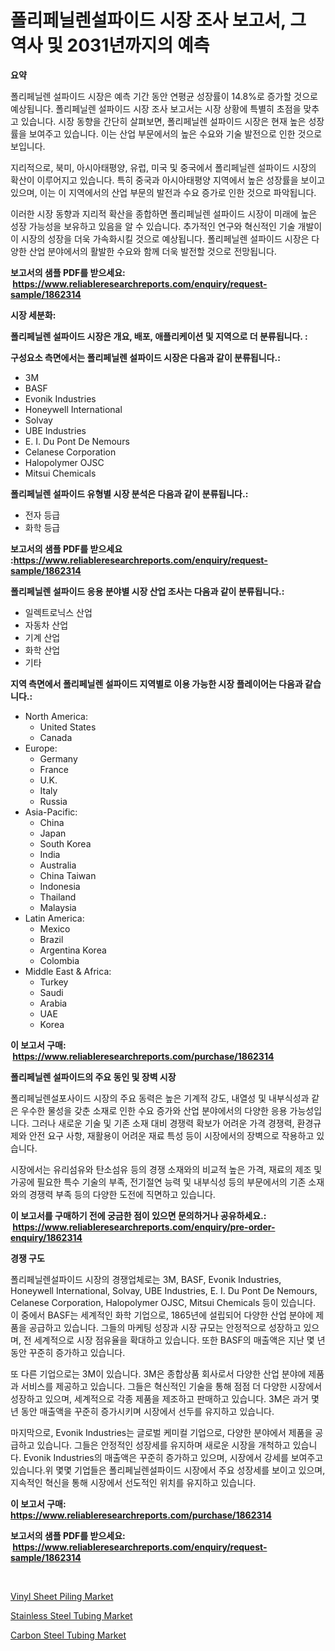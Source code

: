 <p><h1>폴리페닐렌설파이드 시장 조사 보고서, 그 역사 및 2031년까지의 예측</h1></p><p><strong>요약</strong></p>
<p><p>폴리페닐렌 설파이드 시장은 예측 기간 동안 연평균 성장률이 14.8%로 증가할 것으로 예상됩니다. 폴리페닐렌 설파이드 시장 조사 보고서는 시장 상황에 특별히 초점을 맞추고 있습니다. 시장 동향을 간단히 살펴보면, 폴리페닐렌 설파이드 시장은 현재 높은 성장률을 보여주고 있습니다. 이는 산업 부문에서의 높은 수요와 기술 발전으로 인한 것으로 보입니다.</p><p>지리적으로, 북미, 아시아태평양, 유럽, 미국 및 중국에서 폴리페닐렌 설파이드 시장의 확산이 이루어지고 있습니다. 특히 중국과 아시아태평양 지역에서 높은 성장률을 보이고 있으며, 이는 이 지역에서의 산업 부문의 발전과 수요 증가로 인한 것으로 파악됩니다.</p><p>이러한 시장 동향과 지리적 확산을 종합하면 폴리페닐렌 설파이드 시장이 미래에 높은 성장 가능성을 보유하고 있음을 알 수 있습니다. 추가적인 연구와 혁신적인 기술 개발이 이 시장의 성장을 더욱 가속화시킬 것으로 예상됩니다. 폴리페닐렌 설파이드 시장은 다양한 산업 분야에서의 활발한 수요와 함께 더욱 발전할 것으로 전망됩니다.</p></p>
<p><strong>보고서의 샘플 PDF를 받으세요: &nbsp;<a href="https://www.reliableresearchreports.com/enquiry/request-sample/1862314">https://www.reliableresearchreports.com/enquiry/request-sample/1862314</a></strong></p>
<p><strong>시장 세분화:</strong></p>
<p><strong> 폴리페닐렌 설파이드 시장은 개요, 배포, 애플리케이션 및 지역으로 더 분류됩니다. :</strong></p>
<p><strong>구성요소 측면에서는 폴리페닐렌 설파이드 시장은 다음과 같이 분류됩니다.:</strong></p>
<p><ul><li>3M</li><li>BASF</li><li>Evonik Industries</li><li>Honeywell International</li><li>Solvay</li><li>UBE Industries</li><li>E. I. Du Pont De Nemours</li><li>Celanese Corporation</li><li>Halopolymer OJSC</li><li>Mitsui Chemicals</li></ul></p>
<p><strong> 폴리페닐렌 설파이드 유형별 시장 분석은 다음과 같이 분류됩니다.:</strong></p>
<p><ul><li>전자 등급</li><li>화학 등급</li></ul></p>
<p><strong>보고서의 샘플 PDF를 받으세요 :<a href="https://www.reliableresearchreports.com/enquiry/request-sample/1862314">https://www.reliableresearchreports.com/enquiry/request-sample/1862314</a></strong></p>
<p><strong> 폴리페닐렌 설파이드 응용 분야별 시장 산업 조사는 다음과 같이 분류됩니다.:</strong></p>
<p><ul><li>일렉트로닉스 산업</li><li>자동차 산업</li><li>기계 산업</li><li>화학 산업</li><li>기타</li></ul></p>
<p><strong>지역 측면에서 폴리페닐렌 설파이드 지역별로 이용 가능한 시장 플레이어는 다음과 같습니다.:</strong></p>
<p><ul>
    <li>
        North America:
        <ul>
            <li>United States</li>
            <li>Canada</li>
        </ul>
    </li>
    <li>
        Europe:
        <ul>
            <li>Germany</li>
            <li>France</li>
            <li>U.K.</li>
            <li>Italy</li>
            <li>Russia</li>
        </ul>
    </li>
    <li>
        Asia-Pacific:
        <ul>
            <li>China</li>
            <li>Japan</li>
            <li>South Korea</li>
            <li>India</li>
            <li>Australia</li>
            <li>China Taiwan</li>
            <li>Indonesia</li>
            <li>Thailand</li>
            <li>Malaysia</li>
        </ul>
    </li>
    <li>
        Latin America:
        <ul>
            <li>Mexico</li>
            <li>Brazil</li>
            <li>Argentina Korea</li>
            <li>Colombia</li>
        </ul>
    </li>
    <li>
        Middle East & Africa:
        <ul>
            <li>Turkey</li>
            <li>Saudi</li>
            <li>Arabia</li>
            <li>UAE</li>
            <li>Korea</li>
        </ul>
    </li>
    </ul></p>
<p><strong>이 보고서 구매: &nbsp;<a href="https://www.reliableresearchreports.com/purchase/1862314">https://www.reliableresearchreports.com/purchase/1862314</a></strong></p>
<p><strong>폴리페닐렌 설파이드의 주요 동인 및 장벽 시장</strong></p>
<p><p>폴리페닐렌설포사이드 시장의 주요 동력은 높은 기계적 강도, 내열성 및 내부식성과 같은 우수한 물성을 갖춘 소재로 인한 수요 증가와 산업 분야에서의 다양한 응용 가능성입니다. 그러나 새로운 기술 및 기존 소재 대비 경쟁력 확보가 어려운 가격 경쟁력, 환경규제와 안전 요구 사항, 재활용이 어려운 재료 특성 등이 시장에서의 장벽으로 작용하고 있습니다.</p><p>시장에서는 유리섬유와 탄소섬유 등의 경쟁 소재와의 비교적 높은 가격, 재료의 제조 및 가공에 필요한 특수 기술의 부족, 전기절연 능력 및 내부식성 등의 부문에서의 기존 소재와의 경쟁력 부족 등의 다양한 도전에 직면하고 있습니다.</p></p>
<p><strong>이 보고서를 구매하기 전에 궁금한 점이 있으면 문의하거나 공유하세요.: &nbsp;<a href="https://www.reliableresearchreports.com/enquiry/pre-order-enquiry/1862314">https://www.reliableresearchreports.com/enquiry/pre-order-enquiry/1862314</a></strong></p>
<p><strong>경쟁 구도</strong></p>
<p><p>폴리페닐렌설파이드 시장의 경쟁업체로는 3M, BASF, Evonik Industries, Honeywell International, Solvay, UBE Industries, E. I. Du Pont De Nemours, Celanese Corporation, Halopolymer OJSC, Mitsui Chemicals 등이 있습니다. 이 중에서 BASF는 세계적인 화학 기업으로, 1865년에 설립되어 다양한 산업 분야에 제품을 공급하고 있습니다. 그들의 마케팅 성장과 시장 규모는 안정적으로 성장하고 있으며, 전 세계적으로 시장 점유율을 확대하고 있습니다. 또한 BASF의 매출액은 지난 몇 년 동안 꾸준히 증가하고 있습니다.</p><p>또 다른 기업으로는 3M이 있습니다. 3M은 종합상품 회사로서 다양한 산업 분야에 제품과 서비스를 제공하고 있습니다. 그들은 혁신적인 기술을 통해 점점 더 다양한 시장에서 성장하고 있으며, 세계적으로 각종 제품을 제조하고 판매하고 있습니다. 3M은 과거 몇 년 동안 매출액을 꾸준히 증가시키며 시장에서 선두를 유지하고 있습니다.</p><p>마지막으로, Evonik Industries는 글로벌 케미컬 기업으로, 다양한 분야에서 제품을 공급하고 있습니다. 그들은 안정적인 성장세를 유지하며 새로운 시장을 개척하고 있습니다. Evonik Industries의 매출액은 꾸준히 증가하고 있으며, 시장에서 강세를 보여주고 있습니다.위 몇몇 기업들은 폴리페닐렌설파이드 시장에서 주요 성장세를 보이고 있으며, 지속적인 혁신을 통해 시장에서 선도적인 위치를 유지하고 있습니다.</p></p>
<p><strong>이 보고서 구매: &nbsp; <a href="https://www.reliableresearchreports.com/purchase/1862314">https://www.reliableresearchreports.com/purchase/1862314</a></strong></p>
<p><strong>보고서의 샘플 PDF를 받으세요: &nbsp;<a href="https://www.reliableresearchreports.com/enquiry/request-sample/1862314">https://www.reliableresearchreports.com/enquiry/request-sample/1862314</a></strong><strong></strong></p>
<p>&nbsp;</p>
<p><p><a href="https://github.com/mauripalmi/Market-Research-Report-List-2/blob/main/vinyl-sheet-piling-market.md">Vinyl Sheet Piling Market</a></p><p><a href="https://github.com/redneck06/Market-Research-Report-List-2/blob/main/stainless-steel-tubing-market.md">Stainless Steel Tubing Market</a></p><p><a href="https://github.com/nicoletavirag/Market-Research-Report-List-2/blob/main/carbon-steel-tubing-market.md">Carbon Steel Tubing Market</a></p></p>